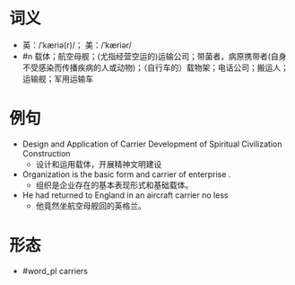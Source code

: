 # 词义
- 英：/ˈkæriə(r)/； 美：/ˈkæriər/
- #n 载体；航空母舰；(尤指经营空运的)运输公司；带菌者，病原携带者(自身不受感染而传播疾病的人或动物)；（自行车的）载物架；电话公司；搬运人；运输舰；军用运输车
# 例句
- Design and Application of Carrier Development of Spiritual Civilization Construction
	- 设计和运用载体，开展精神文明建设
- Organization is the basic form and carrier of enterprise .
	- 组织是企业存在的基本表现形式和基础载体。
- He had returned to England in an aircraft carrier no less
	- 他竟然坐航空母舰回的英格兰。
# 形态
- #word_pl carriers
